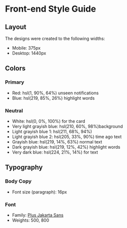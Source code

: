 # Front-end Style Guide

## Layout

The designs were created to the following widths:

- Mobile: 375px
- Desktop: 1440px

## Colors

### Primary

- Red: hsl(1, 90%, 64%) unseen notifications
- Blue: hsl(219, 85%, 26%) highlight words

### Neutral

- White: hsl(0, 0%, 100%) for the card
- Very light grayish blue:  hsl(210, 60%, 98%)background
- Light grayish blue 1: hsl(211, 68%, 94%)
- Light grayish blue 2: hsl(205, 33%, 90%) time ago text 
- Grayish blue: hsl(219, 14%, 63%) normal text
- Dark grayish blue: hsl(219, 12%, 42%) highlight words 
- Very dark blue: hsl(224, 21%, 14%)  for text

## Typography

### Body Copy

- Font size (paragraph): 16px

### Font

- Family: [Plus Jakarta Sans](https://fonts.google.com/specimen/Plus+Jakarta+Sans)
- Weights: 500, 800
